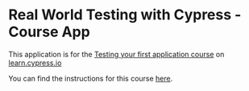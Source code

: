 # Real World Testing with Cypress - Course App

This application is for the [Testing your first application course](https://learn.cypress.io/testing-your-first-application) on [learn.cypress.io](https://learn.cypress.io/)

You can find the instructions for this course [here](https://learn.cypress.io/testing-your-first-application).
